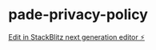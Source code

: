 # pade-privacy-policy

[Edit in StackBlitz next generation editor ⚡️](https://stackblitz.com/~/github.com/tompugh1999/pade-privacy-policy)